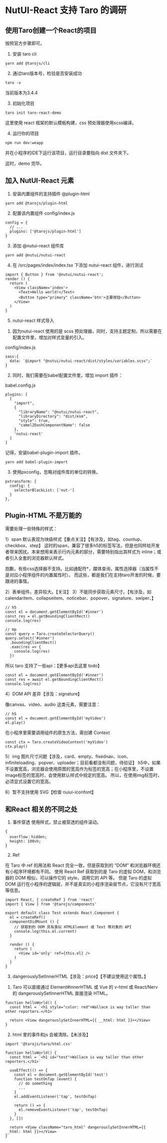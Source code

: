 # NutUI-React 支持 Taro 的调研

## 使用Taro创建一个React的项目
按照官方步骤即可。

1. 安装 taro cli
```
yarn add @tarojs/cli
```

2. 通过taro版本号，检验是否安装成功
```
taro -v
```
当前版本为3.4.4

3. 初始化项目
```
taro init taro-react-demo
```
这里使用 react 框架的默认模板构建，css 预处理器使用scss编译。

4. 运行你的项目
```
npm run dev:weapp
```
并在小程序的IDE下运行该项目，运行目录要指向 dist 文件夹下。

这时，demo 完毕。

## 加入 NutUI-React 元素
1. 安装内置组件的支持插件 @plugin-html
```
yarn add @tarojs/plugin-html
```
2. 配置该内置组件
config/index.js
```
config = {
  // ...
  plugins: ['@tarojs/plugin-html']
}
```
3. 添加 @nutui-react 组件库
```
yarn add @nutui/nutui-react
```

4. 在 /src/pages/index/index.tsx 下添加 nutui-react 组件，进行测试
```
import { Button } from '@nutui/nutui-react';
render () {
  return (
    <View className='index'>
      <Text>Hello world!</Text>
      <Button type="primary" className='btn'>主要按钮</Button>
    </View>
  )
}
```
5. nutui-react 样式导入
1) 因为nutui-react 使用的是 scss 预处理器，同时，支持主题定制，所以需要在配置文件里，增加对样式变量的引入。

config/index.js
```
sass:{
  data: `@import "@nutui/nutui-react/dist/styles/variables.scss";`
}
```

2) 同时，我们需要在babel配置文件里，增加 import 插件：

babel.config.js
```
plugins: [
  [
    "import",
    {
      "libraryName": "@nutui/nutui-react",
      "libraryDirectory": "dist/esm",
      "style": true,
      "camel2DashComponentName": false
    },
    'nutui-react'
  ]
]
```

记得，安装babel-plugin-import 插件。
```
yarn add babel-plugin-import
```
3) 使用pxconfig，忽略对组件库的单位的转换。
```
pxtransform: {
  config: {
    selectorBlackList: ['nut-']
  }
},
```

## Plugin-HTML 不是万能的

需要处理一些特殊的样式：

1）span 默认表现为块级样式【重点关注】【有涉及，如tag、countup、checkbox、step】
这时的span，兼容了很多h5的标签写法，但是也同样给开发者带来困扰。本来想用来表示行内元素的部分，需要特别指出其样式为 inline；或者引入全套的浏览器默认样式。

<!-- 至于 <i> 等行内标签还是默认映射为 <Text>。如果需要修改映射规则，可以配置 @tarojs/plugin-html 插件的 modifyElements 选项。 -->

抱歉，有些css选择器不支持。比如通配符*，媒体查询，属性选择器（当属性不是对应小程序组件的内置属性时）。
而这些，都是我们在支持taro开发的时候，要跟进的事情。

2）表单组件。差异较大。【关注】
3）不能同步获取元素尺寸。【有涉及，如calendaritem、collapseitem、noticebar、popover、signature、swiper、】
```
// h5
const el = document.getElementById('#inner')
const res = el.getBoundingClientRect()
console.log(res)
```

```
// mp
const query = Taro.createSelectorQuery()
query.select('#inner')
  .boundingClientRect()
  .exec(res => {
    console.log(res)
  })
```

所以 taro 支持了一些api：【更多api去这里 todo】
```
const el = document.getElementById('#inner')
const res = await el.getBoundingClientRect()
console.log(res)

```

4）DOM API 差异【涉及：signature】

像canvas、video、audio 这类元素，需要注意：

```
// h5
const el = document.getElementById('myVideo')
el.play()

```

在小程序里需要调用组件的原生方法，需创建 Context

```
const ctx = Taro.createVideoContext('myVideo')
ctx.play()

```

5）img 图片尺寸问题【涉及，card、empty、fixednav、icon、infiniteloading、popver、uploader；目前看都没有问题，待验证】
h5中，如果不设置宽高，浏览器会使用原图的宽高作为标签的宽高；在小程序里，不设置image标签的宽高时，会使用默认样式中规定的宽高。
所以，在使用img标签时，必须显式设置它的宽高。

6）暂不支持使用 SVG【检查 nuiui-iconfont】

## 和React 相关的不同之处
1. 事件穿透
使用样式，禁止被穿透的组件滚动。

```
{
  overflow：hidden;
  height: 100vh;
}
```

2. Ref

在 Taro 中 ref 的用法和 React 完全一致，但是获取到的 “DOM” 和浏览器环境还有小程序环境都有不同。
使用 React Ref 获取到的是 Taro 的虚拟 DOM，和浏览器的 DOM 相似，可以操作它的 style，调用它的 API 等。
但是 Taro 的虚拟 DOM 运行在小程序的逻辑层，并不是真实的小程序渲染层节点，它没有尺寸宽高等信息。
```
import React, { createRef } from 'react'
import { View } from '@tarojs/components'

export default class Test extends React.Component {
  el = createRef()
  componentDidMount () {
    // 获取到的 DOM 具有类似 HTMLElement 或 Text 等对象的 API
    console.log(this.el.current)
  }

  render () {
    return (
      <View id='only' ref={this.el} />
    )
  }
}
```

3. dangerouslySetInnerHTML【涉及：price】【不建议使用这个属性。】
1) Taro 可以直接通过 Element#innerHTML 或 Vue 的 v-html 或 React/Nerv 的 dangerouslySetInnerHTML 直接渲染 HTML。
```
function helloWorld() {
  const html = `<h1 style="color: red">Wallace is way taller than other reporters.</h1>`

  return <View dangerouslySetInnerHTML={{ __html: html }}></View>
}
```

2) html 里的事件和js 会被清除。【未涉及】
```
import '@tarojs/taro/html.css'

function helloWorld() {
  const html = `<h1 id="test">Wallace is way taller than other reporters.</h1>`

  useEffect(() => {
    const el = document.getElementById('test')
    function testOnTap (event) {
      // do something
      ...
    }
    el.addEventListener('tap', testOnTap)

    return () => {
      el.removeEventListener('tap', testOnTap)
    }
  }, [])

  return <View className="taro_html" dangerouslySetInnerHTML={{ __html: html }}></View>
}
```
